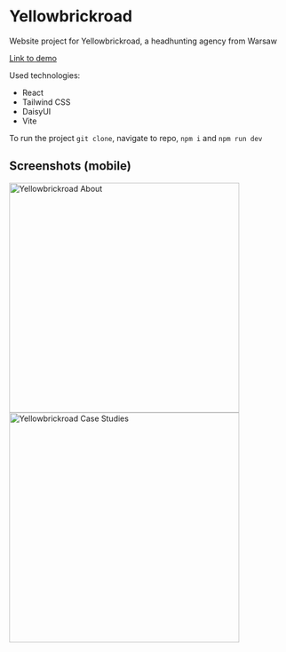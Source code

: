 # Yellowbrickroad

Website project for Yellowbrickroad, a headhunting agency from Warsaw

[Link to demo](https://makspara.github.io/yellowbrickroad/)

Used technologies:
- React
- Tailwind CSS
- DaisyUI
- Vite

To run the project `git clone`, navigate to repo, `npm i` and `npm run dev`

## Screenshots (mobile)

<img src="https://github.com/user-attachments/assets/7ff9efc1-8db9-42d5-9794-6c7dcfad182e" alt="Yellowbrickroad About" width="414" align="left">
<img src="https://github.com/user-attachments/assets/df35b412-e523-4a07-a7ab-0b29bd15094b" alt="Yellowbrickroad Case Studies" width="414" align="left">
